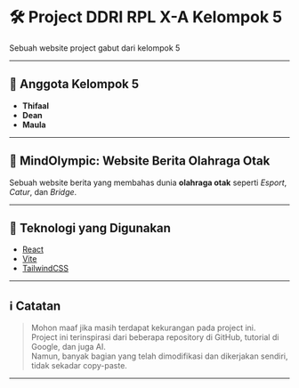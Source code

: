 # 🛠️ Project DDRI RPL X-A Kelompok 5

Sebuah website project gabut dari kelompok 5

---

## 👥 Anggota Kelompok 5

- **Thifaal**
- **Dean**
- **Maula**

---

## 🧠 MindOlympic: Website Berita Olahraga Otak

Sebuah website berita yang membahas dunia **olahraga otak** seperti *Esport*, *Catur*, dan *Bridge*.

---

## 🚀 Teknologi yang Digunakan

- [React](https://react.dev/)
- [Vite](https://vitejs.dev/)
- [TailwindCSS](https://tailwindcss.com/)

---

## ℹ️ Catatan

> Mohon maaf jika masih terdapat kekurangan pada project ini.  
> Project ini terinspirasi dari beberapa repository di GitHub, tutorial di Google, dan juga AI.  
> Namun, banyak bagian yang telah dimodifikasi dan dikerjakan sendiri, tidak sekadar copy-paste.

---
